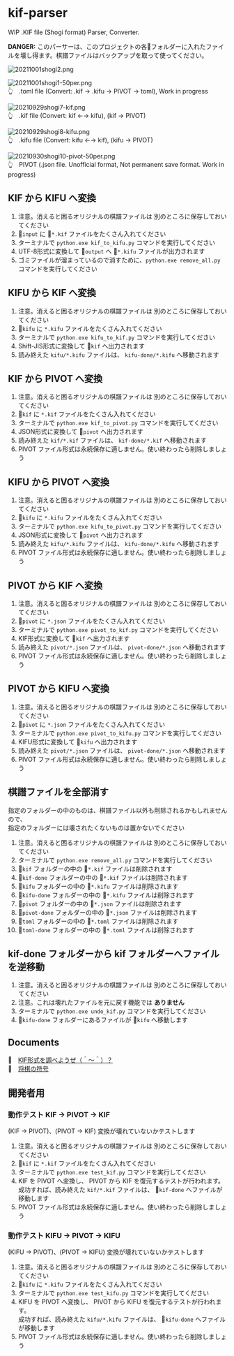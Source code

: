 # kif-parser

WIP .KIF file (Shogi format) Parser, Converter.  

**DANGER:** このパーサーは、このプロジェクトの各📂フォルダーに入れたファイルを壊し得ます。棋譜ファイルはバックアップを取って使ってください。  

![20211001shogi2.png](docs/img/20211001shogi2.png)  

![20211001shogi1-50per.png](docs/img/20211001shogi1-50per.png)  
👆　.toml file (Convert: .kif -> .kifu -> PIVOT -> toml), Work in progress  

![20210929shogi7-kif.png](docs/img/20210929shogi7-kif-50per.png)  
👆　.kif file (Convert: kif ←→ kifu), (kif → PIVOT)  

![20210929shogi8-kifu.png](docs/img/20210929shogi8-kifu-50per.png)  
👆　.kifu file (Convert: kifu ←→ kif), (kifu → PIVOT)  

![20210930shogi10-pivot-50per.png](docs/img/20210930shogi10-pivot-50per.png)  
👆　PIVOT (.json file. Unofficial format, Not permanent save format. Work in progress)  

## KIF から KIFU へ変換

1. 注意。消えると困るオリジナルの棋譜ファイルは 別のところに保存しておいてください
2. 📂`input` に 📄`*.kif` ファイルをたくさん入れてください
3. ターミナルで `python.exe kif_to_kifu.py` コマンドを実行してください
4. UTF-8形式に変換して 📂`output` へ 📄`*.kifu` ファイルが出力されます
5. ゴミファイルが溜まっているので消すために、`python.exe remove_all.py` コマンドを実行してください

## KIFU から KIF へ変換

1. 注意。消えると困るオリジナルの棋譜ファイルは 別のところに保存しておいてください
2. 📂`kifu` に `*.kifu` ファイルをたくさん入れてください
3. ターミナルで `python.exe kifu_to_kif.py` コマンドを実行してください
4. Shift-JIS形式に変換して 📂`kif` へ出力されます
5. 読み終えた `kifu/*.kifu` ファイルは、 `kifu-done/*.kifu` へ移動されます

## KIF から PIVOT へ変換

1. 注意。消えると困るオリジナルの棋譜ファイルは 別のところに保存しておいてください
2. 📂`kif` に `*.kif` ファイルをたくさん入れてください
3. ターミナルで `python.exe kif_to_pivot.py` コマンドを実行してください
4. JSON形式に変換して 📂`pivot` へ出力されます
5. 読み終えた `kif/*.kif` ファイルは、 `kif-done/*.kif` へ移動されます
6. PIVOT ファイル形式は永続保存に適しません。使い終わったら削除しましょう

## KIFU から PIVOT へ変換

1. 注意。消えると困るオリジナルの棋譜ファイルは 別のところに保存しておいてください
2. 📂`kifu` に `*.kifu` ファイルをたくさん入れてください
3. ターミナルで `python.exe kifu_to_pivot.py` コマンドを実行してください
4. JSON形式に変換して 📂`pivot` へ出力されます
5. 読み終えた `kifu/*.kifu` ファイルは、 `kifu-done/*.kifu` へ移動されます
6. PIVOT ファイル形式は永続保存に適しません。使い終わったら削除しましょう

## PIVOT から KIF へ変換

1. 注意。消えると困るオリジナルの棋譜ファイルは 別のところに保存しておいてください
2. 📂`pivot` に `*.json` ファイルをたくさん入れてください
3. ターミナルで `python.exe pivot_to_kif.py` コマンドを実行してください
4. KIF形式に変換して 📂`kif` へ出力されます
5. 読み終えた `pivot/*.json` ファイルは、 `pivot-done/*.json` へ移動されます
6. PIVOT ファイル形式は永続保存に適しません。使い終わったら削除しましょう

## PIVOT から KIFU へ変換

1. 注意。消えると困るオリジナルの棋譜ファイルは 別のところに保存しておいてください
2. 📂`pivot` に `*.json` ファイルをたくさん入れてください
3. ターミナルで `python.exe pivot_to_kifu.py` コマンドを実行してください
4. KIFU形式に変換して 📂`kifu` へ出力されます
5. 読み終えた `pivot/*.json` ファイルは、 `pivot-done/*.json` へ移動されます
6. PIVOT ファイル形式は永続保存に適しません。使い終わったら削除しましょう

## 棋譜ファイルを全部消す

指定のフォルダーの中のものは、棋譜ファイル以外も削除されるかもしれませんので、  
指定のフォルダーには壊されたくないものは置かないでください  

1. 注意。消えると困るオリジナルの棋譜ファイルは 別のところに保存しておいてください
2. ターミナルで `python.exe remove_all.py` コマンドを実行してください
3. 📂`kif` フォルダーの中の 📄`*.kif` ファイルは削除されます
4. 📂`kif-done` フォルダーの中の 📄`*.kif` ファイルは削除されます
5. 📂`kifu` フォルダーの中の 📄`*.kifu` ファイルは削除されます
6. 📂`kifu-done` フォルダーの中の 📄`*.kifu` ファイルは削除されます
7. 📂`pivot` フォルダーの中の 📄`*.json` ファイルは削除されます
8. 📂`pivot-done` フォルダーの中の 📄`*.json` ファイルは削除されます
9. 📂`toml` フォルダーの中の 📄`*.toml` ファイルは削除されます
10. 📂`toml-done` フォルダーの中の 📄`*.toml` ファイルは削除されます

## kif-done フォルダーから kif フォルダーへファイルを逆移動

1. 注意。消えると困るオリジナルの棋譜ファイルは 別のところに保存しておいてください
2. 注意。これは壊れたファイルを元に戻す機能では **ありません**
3. ターミナルで `python.exe undo_kif.py` コマンドを実行してください
4. 📂`kifu-done` フォルダーにあるファイルが 📂`kifu` へ移動します

## Documents

📖　[KIF形式を調べようぜ（＾～＾）？](https://crieit.net/drafts/6150ffc21e0de)  
📖　[将棋の符号](https://crieit.net/drafts/615192ae93d14)  

## 開発者用

### 動作テスト KIF -> PIVOT -> KIF

(KIF -> PIVOT)、(PIVOT -> KIF) 変換が壊れていないかテストします  

1. 注意。消えると困るオリジナルの棋譜ファイルは 別のところに保存しておいてください
2. 📂`kif` に `*.kif` ファイルをたくさん入れてください
3. ターミナルで `python.exe test_kif.py` コマンドを実行してください
4. KIF を PIVOT へ変換し、 PIVOT から KIF を復元するテストが行われます。  
   成功すれば、読み終えた `kif/*.kif` ファイルは、 📂`kif-done` へファイルが移動します
5. PIVOT ファイル形式は永続保存に適しません。使い終わったら削除しましょう

### 動作テスト KIFU -> PIVOT -> KIFU

(KIFU -> PIVOT)、(PIVOT -> KIFU) 変換が壊れていないかテストします  

1. 注意。消えると困るオリジナルの棋譜ファイルは 別のところに保存しておいてください
2. 📂`kifu` に `*.kifu` ファイルをたくさん入れてください
3. ターミナルで `python.exe test_kifu.py` コマンドを実行してください
4. KIFU を PIVOT へ変換し、 PIVOT から KIFU を復元するテストが行われます。  
   成功すれば、読み終えた `kifu/*.kifu` ファイルは、 📂`kifu-done` へファイルが移動します
5. PIVOT ファイル形式は永続保存に適しません。使い終わったら削除しましょう
